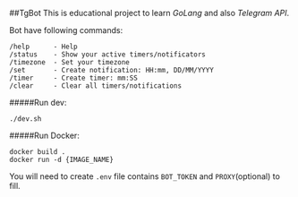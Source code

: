 ##TgBot
This is educational project to learn *GoLang* and also *Telegram API*.   

Bot have following commands:
```
/help      - Help
/status    - Show your active timers/notificators
/timezone  - Set your timezone
/set       - Create notification: HH:mm, DD/MM/YYYY
/timer     - Create timer: mm:SS
/clear     - Clear all timers/notifications
```

#####Run dev:
```
./dev.sh
```

#####Run Docker:
```
docker build .
docker run -d {IMAGE_NAME}
```

You will need to create `.env` file contains `BOT_TOKEN` and `PROXY`(optional) to fill.